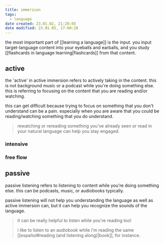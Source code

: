 ```yaml
---
title: immersion
tags:
  - language
date created: 23.01.02, 21:20:05
date modified: 23.01.05, 17:00:28
---
```


the most important part of [[learning a language]] is the input. you input target-language content into your eyeballs and earballs, and you study [[flashcards in language learning|flashcards]] from that content.

## active

the 'active' in active immersion refers to actively taking in the content. this is not background music or a podcast while you're doing something else. this is referring to focusing on the content that you are reading and/or watching.

this can get difficult because trying to focus on something that you don't understand can be a pain. especially when you are aware that you could be reading/watching something that you do understand.

> rewatching or rereading something you've already seen or read in your natural language can help you stay engaged.

### intensive

### free flow

## passive

passive listening refers to listening to content while you're doing something else. this can be podcasts, music, or audiobooks typically.

passive listening will not help you understanding the language as well as active immersion can, but it can help you recognize the sounds of the language.

> it can be really helpful to listen while you're reading too!
>
> i like to listen to an audiobook while i'm reading the same [[español#reading (and listening along)|book]], for instance.
